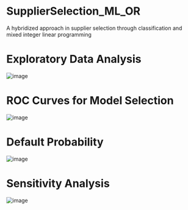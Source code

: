 # SupplierSelection_ML_OR
A hybridized approach in supplier selection through classification and mixed integer linear programming

# Exploratory Data Analysis
![image](https://github.com/adelsakkir/SupplierSelection_ML_OR/assets/63802234/1f88fcfe-b13a-4cdb-90e1-3b5c73be2165)

# ROC Curves for Model Selection
![image](https://github.com/adelsakkir/SupplierSelection_ML_OR/assets/63802234/8ccb05a5-0494-4b7e-9be8-6309aa3763c8)

# Default Probability
![image](https://github.com/adelsakkir/SupplierSelection_ML_OR/assets/63802234/53db0370-2a5c-4946-92f9-49974e33355a)

# Sensitivity Analysis
![image](https://github.com/adelsakkir/SupplierSelection_ML_OR/assets/63802234/2fe4327a-689f-471a-aeb8-30b17c1339f2)



